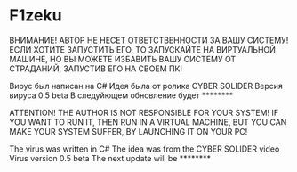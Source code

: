 # F1zeku

ВНИМАНИЕ! АВТОР НЕ НЕСЕТ ОТВЕТСТВЕННОСТИ ЗА ВАШУ СИСТЕМУ! ЕСЛИ ХОТИТЕ ЗАПУСТИТЬ ЕГО, 
ТО ЗАПУСКАЙТЕ НА ВИРТУАЛЬНОЙ МАШИНЕ, НО ВЫ МОЖЕТЕ ИЗБАВИТЬ ВАШУ СИСТЕМУ ОТ СТРАДАНИЙ,
ЗАПУСТИВ ЕГО НА СВОЕМ ПК!

Вирус был написан на C#
Идея была от ролика CYBER SOLIDER
Версия вируса 0.5 beta
В следуйющем обновление будет ********

ATTENTION! THE AUTHOR IS NOT RESPONSIBLE FOR YOUR SYSTEM! IF YOU WANT TO RUN IT,
THEN RUN IN A VIRTUAL MACHINE, BUT YOU CAN MAKE YOUR SYSTEM SUFFER,
BY LAUNCHING IT ON YOUR PC!

The virus was written in C#
The idea was from the CYBER SOLIDER video
Virus version 0.5 beta
The next update will be ********
